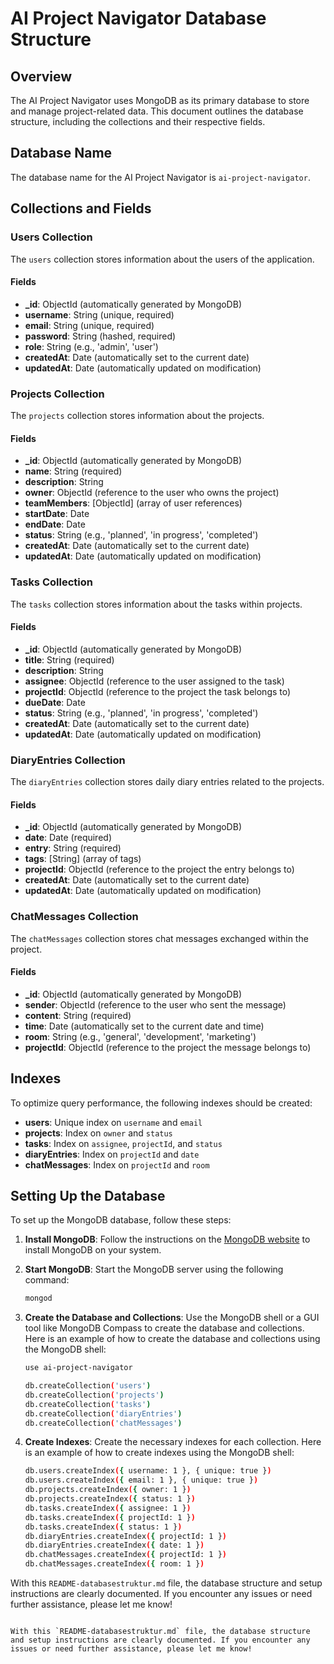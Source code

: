 # AI Project Navigator Database Structure

## Overview

The AI Project Navigator uses MongoDB as its primary database to store and manage project-related data. This document outlines the database structure, including the collections and their respective fields.

## Database Name

The database name for the AI Project Navigator is `ai-project-navigator`.

## Collections and Fields

### Users Collection

The `users` collection stores information about the users of the application.

#### Fields

- **_id**: ObjectId (automatically generated by MongoDB)
- **username**: String (unique, required)
- **email**: String (unique, required)
- **password**: String (hashed, required)
- **role**: String (e.g., 'admin', 'user')
- **createdAt**: Date (automatically set to the current date)
- **updatedAt**: Date (automatically updated on modification)

### Projects Collection

The `projects` collection stores information about the projects.

#### Fields

- **_id**: ObjectId (automatically generated by MongoDB)
- **name**: String (required)
- **description**: String
- **owner**: ObjectId (reference to the user who owns the project)
- **teamMembers**: [ObjectId] (array of user references)
- **startDate**: Date
- **endDate**: Date
- **status**: String (e.g., 'planned', 'in progress', 'completed')
- **createdAt**: Date (automatically set to the current date)
- **updatedAt**: Date (automatically updated on modification)

### Tasks Collection

The `tasks` collection stores information about the tasks within projects.

#### Fields

- **_id**: ObjectId (automatically generated by MongoDB)
- **title**: String (required)
- **description**: String
- **assignee**: ObjectId (reference to the user assigned to the task)
- **projectId**: ObjectId (reference to the project the task belongs to)
- **dueDate**: Date
- **status**: String (e.g., 'planned', 'in progress', 'completed')
- **createdAt**: Date (automatically set to the current date)
- **updatedAt**: Date (automatically updated on modification)

### DiaryEntries Collection

The `diaryEntries` collection stores daily diary entries related to the projects.

#### Fields

- **_id**: ObjectId (automatically generated by MongoDB)
- **date**: Date (required)
- **entry**: String (required)
- **tags**: [String] (array of tags)
- **projectId**: ObjectId (reference to the project the entry belongs to)
- **createdAt**: Date (automatically set to the current date)
- **updatedAt**: Date (automatically updated on modification)

### ChatMessages Collection

The `chatMessages` collection stores chat messages exchanged within the project.

#### Fields

- **_id**: ObjectId (automatically generated by MongoDB)
- **sender**: ObjectId (reference to the user who sent the message)
- **content**: String (required)
- **time**: Date (automatically set to the current date and time)
- **room**: String (e.g., 'general', 'development', 'marketing')
- **projectId**: ObjectId (reference to the project the message belongs to)

## Indexes

To optimize query performance, the following indexes should be created:

- **users**: Unique index on `username` and `email`
- **projects**: Index on `owner` and `status`
- **tasks**: Index on `assignee`, `projectId`, and `status`
- **diaryEntries**: Index on `projectId` and `date`
- **chatMessages**: Index on `projectId` and `room`

## Setting Up the Database

To set up the MongoDB database, follow these steps:

1. **Install MongoDB**: Follow the instructions on the [MongoDB website](https://docs.mongodb.com/manual/installation/) to install MongoDB on your system.

2. **Start MongoDB**: Start the MongoDB server using the following command:
   ```sh
   mongod
   ```

3. **Create the Database and Collections**: Use the MongoDB shell or a GUI tool like MongoDB Compass to create the database and collections. Here is an example of how to create the database and collections using the MongoDB shell:
   ```sh
   use ai-project-navigator

   db.createCollection('users')
   db.createCollection('projects')
   db.createCollection('tasks')
   db.createCollection('diaryEntries')
   db.createCollection('chatMessages')
   ```

4. **Create Indexes**: Create the necessary indexes for each collection. Here is an example of how to create indexes using the MongoDB shell:
   ```sh
   db.users.createIndex({ username: 1 }, { unique: true })
   db.users.createIndex({ email: 1 }, { unique: true })
   db.projects.createIndex({ owner: 1 })
   db.projects.createIndex({ status: 1 })
   db.tasks.createIndex({ assignee: 1 })
   db.tasks.createIndex({ projectId: 1 })
   db.tasks.createIndex({ status: 1 })
   db.diaryEntries.createIndex({ projectId: 1 })
   db.diaryEntries.createIndex({ date: 1 })
   db.chatMessages.createIndex({ projectId: 1 })
   db.chatMessages.createIndex({ room: 1 })
   ```

With this `README-databasestruktur.md` file, the database structure and setup instructions are clearly documented. If you encounter any issues or need further assistance, please let me know!
````

With this `README-databasestruktur.md` file, the database structure and setup instructions are clearly documented. If you encounter any issues or need further assistance, please let me know!